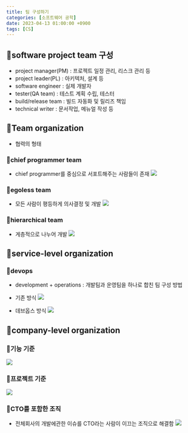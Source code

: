 ```yaml
---
title: 팀 구성하기
categories: [소프트웨어 공학]
date: 2023-04-13 01:00:00 +0900
tags: [CS]
---
```


## 📌software project team 구성

- project manager(PM) : 프로젝트 일정 관리, 리스크 관리 등
- project leader(PL) : 아키텍처, 설계 등
- software engineer : 실제 개발자
- tester(QA team) : 테스트 계획 수립, 테스터
- build/release team : 빌드 자동화 및 릴리즈 책임
- technical writer : 문서작업, 메뉴얼 작성 등

## 📌Team organization

- 협력의 형태

### 📖chief programmer team

- chief programmer를 중심으로 서포트해주는 사람들이 존재
  ![](https://velog.velcdn.com/images/wjdtmfgh/post/6ae13ab3-d673-48f1-a886-c5e17e069cd6/image.png)

### 📖egoless team

- 모든 사람이 평등하게 의사결정 및 개발
  ![](https://velog.velcdn.com/images/wjdtmfgh/post/89170dca-3fb7-4462-a981-389926f65b96/image.png)

### 📖hierarchical team

- 게층적으로 나누어 개발
  ![](https://velog.velcdn.com/images/wjdtmfgh/post/f1c1ae76-1665-4161-bbf4-b260bc93ec22/image.png)

## 📌service-level organization

### 📖devops

- development + operations : 개발팀과 운영팀을 하나로 합친 팀 구성 방법
- 기존 방식
  ![](https://velog.velcdn.com/images/wjdtmfgh/post/3ec7ffd1-8d95-4fa3-a17f-1a4179b4d9de/image.png)

- 데브옵스 방식
  ![](https://velog.velcdn.com/images/wjdtmfgh/post/2639e05e-4d9b-425a-907a-a584cab05e92/image.png)

## 📌company-level organization

### 📖기능 기준

![](https://velog.velcdn.com/images/wjdtmfgh/post/e450bca3-7b75-4f9d-89b6-4a6413081011/image.png)

### 📖프로젝트 기준

![](https://velog.velcdn.com/images/wjdtmfgh/post/3ed51db5-e98d-4c68-ab79-e3b647008bef/image.png)

### 📖CTO를 포함한 조직

- 전체회사의 개발에관한 이슈를 CTO라는 사람이 이끄는 조직으로 해결함
  ![](https://velog.velcdn.com/images/wjdtmfgh/post/25501920-6c74-4519-bb98-6d4186684df1/image.png)
